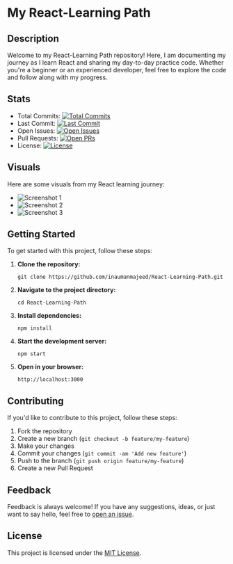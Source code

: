 # My React-Learning Path

## Description
Welcome to my React-Learning Path repository! Here, I am documenting my journey as I learn React and sharing my day-to-day practice code. Whether you're a beginner or an experienced developer, feel free to explore the code and follow along with my progress.

## Stats
- Total Commits: [![Total Commits](https://img.shields.io/github/commit-activity/m/inaumanmajeed/React-Learning-Path)](https://github.com/inaumanmajeed/React-Learning-Path/commits)
- Last Commit: [![Last Commit](https://img.shields.io/github/last-commit/inaumanmajeed/React-Learning-Path)](https://github.com/inaumanmajeed/React-Learning-Path/commits)
- Open Issues: [![Open Issues](https://img.shields.io/github/issues-raw/inaumanmajeed/React-Learning-Path)](https://github.com/inaumanmajeed/React-Learning-Path/issues)
- Pull Requests: [![Open PRs](https://img.shields.io/github/issues-pr-raw/inaumanmajeed/React-Learning-Path)](https://github.com/inaumanmajeed/React-Learning-Path/pulls)
- License: [![License](https://img.shields.io/github/license/inaumanmajeed/React-Learning-Path)](LICENSE)

## Visuals
Here are some visuals from my React learning journey:

- ![Screenshot 1](screenshots/screenshot1.png)
- ![Screenshot 2](screenshots/screenshot2.png)
- ![Screenshot 3](screenshots/screenshot3.png)

## Getting Started
To get started with this project, follow these steps:

1. **Clone the repository:**
    ```
    git clone https://github.com/inaumanmajeed/React-Learning-Path.git
    ```

2. **Navigate to the project directory:**
    ```
    cd React-Learning-Path
    ```

3. **Install dependencies:**
    ```
    npm install
    ```

4. **Start the development server:**
    ```
    npm start
    ```

5. **Open in your browser:**
    ```
    http://localhost:3000
    ```

## Contributing
If you'd like to contribute to this project, follow these steps:

1. Fork the repository
2. Create a new branch (`git checkout -b feature/my-feature`)
3. Make your changes
4. Commit your changes (`git commit -am 'Add new feature'`)
5. Push to the branch (`git push origin feature/my-feature`)
6. Create a new Pull Request

## Feedback
Feedback is always welcome! If you have any suggestions, ideas, or just want to say hello, feel free to [open an issue](https://github.com/inaumanmajeed/React-Learning-Path/issues).

## License
This project is licensed under the [MIT License](LICENSE).
